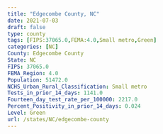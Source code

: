 ```yaml
---
title: "Edgecombe County, NC"
date: 2021-07-03
draft: false
type: county
tags: [FIPS:37065.0,FEMA:4.0,Small metro,Green]
categories: [NC]
County: Edgecombe County
State: NC
FIPS: 37065.0
FEMA_Region: 4.0
Population: 51472.0
NCHS_Urban_Rural_Classification: Small metro
Tests_in_prior_14_days: 1141.0
Fourteen_day_test_rate_per_100000: 2217.0
Percent_Positivity_in_prior_14_days: 0.024
Level: Green
url: /states/NC/edgecombe-county
---
```



